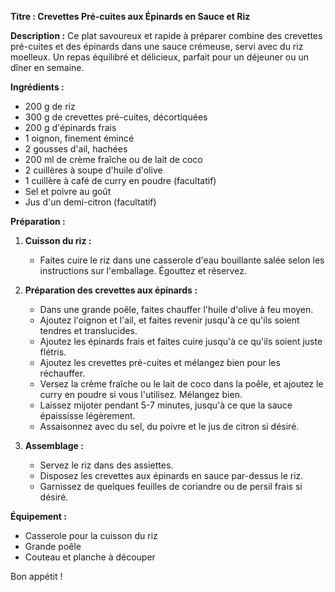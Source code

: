 **Titre : Crevettes Pré-cuites aux Épinards en Sauce et Riz**

**Description :**
Ce plat savoureux et rapide à préparer combine des crevettes pré-cuites et des épinards dans une sauce crémeuse, servi avec du riz moelleux. Un repas équilibré et délicieux, parfait pour un déjeuner ou un dîner en semaine.

**Ingrédients :**
- 200 g de riz
- 300 g de crevettes pré-cuites, décortiquées
- 200 g d'épinards frais
- 1 oignon, finement émincé
- 2 gousses d'ail, hachées
- 200 ml de crème fraîche ou de lait de coco
- 2 cuillères à soupe d'huile d'olive
- 1 cuillère à café de curry en poudre (facultatif)
- Sel et poivre au goût
- Jus d'un demi-citron (facultatif)

**Préparation :**
1. **Cuisson du riz :**
   - Faites cuire le riz dans une casserole d'eau bouillante salée selon les instructions sur l'emballage. Égouttez et réservez.

2. **Préparation des crevettes aux épinards :**
   - Dans une grande poêle, faites chauffer l'huile d'olive à feu moyen.
   - Ajoutez l'oignon et l'ail, et faites revenir jusqu'à ce qu'ils soient tendres et translucides.
   - Ajoutez les épinards frais et faites cuire jusqu'à ce qu'ils soient juste flétris.
   - Ajoutez les crevettes pré-cuites et mélangez bien pour les réchauffer.
   - Versez la crème fraîche ou le lait de coco dans la poêle, et ajoutez le curry en poudre si vous l'utilisez. Mélangez bien.
   - Laissez mijoter pendant 5-7 minutes, jusqu'à ce que la sauce épaississe légèrement.
   - Assaisonnez avec du sel, du poivre et le jus de citron si désiré.

3. **Assemblage :**
   - Servez le riz dans des assiettes.
   - Disposez les crevettes aux épinards en sauce par-dessus le riz.
   - Garnissez de quelques feuilles de coriandre ou de persil frais si désiré.

**Équipement :**
- Casserole pour la cuisson du riz
- Grande poêle
- Couteau et planche à découper

Bon appétit !